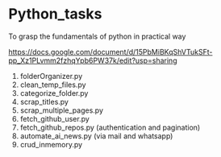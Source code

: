 # Python_tasks
To grasp the fundamentals of python in practical way

https://docs.google.com/document/d/15PbMiBKqShVTukSFt-pp_Xz1PLvmm2fzhqYpb6PW37k/edit?usp=sharing

1. folderOrganizer.py
2. clean_temp_files.py
3. categorize_folder.py
4. scrap_titles.py
5. scrap_multiple_pages.py
6. fetch_github_user.py
7. fetch_github_repos.py (authentication and pagination)
8. automate_ai_news.py (via mail and whatsapp)
9. crud_inmemory.py